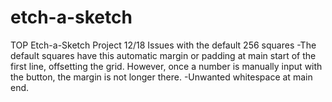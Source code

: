 # etch-a-sketch
TOP Etch-a-Sketch Project
12/18 Issues with the default 256 squares
  -The default squares have this automatic margin or padding at main start of the first line, offsetting the grid. However, once a number is manually input with the button, the margin is not longer there. 
  -Unwanted whitespace at main end.
